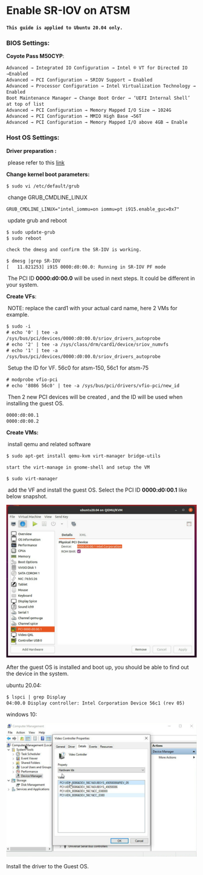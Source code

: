 # Enable SR-IOV on ATSM

**`This guide is applied to Ubuntu 20.04 only.`**

### BIOS Settings:

**Coyote Pass M50CYP**:

```
Advanced → Integrated IO Configuration → Intel ® VT for Directed IO →Enabled
Advanced → PCI Configuration → SRIOV Support → Enabled
Advanced → Processor Configuration → Intel Virtualization Technology → Enabled 
Boot Maintenance Manager → Change Boot Order → ‘UEFI Internal Shell’ at top of list 
Advanced → PCI Configuration → Memory Mapped I/O Size → 1024G 
Advanced → PCI Configuration → MMIO High Base →56T 
Advanced → PCI Configuration → Memory Mapped I/O above 4GB → Enable
```



### **Host OS Settings:**

**Driver preparation :**

​	please refer to this  [link](https://dgpu-docs.intel.com/installation-guides/ubuntu/ubuntu-focal.html)

**Change kernel boot parameters:**

```
$ sudo vi /etc/default/grub
```

​	change GRUB_CMDLINE_LINUX

```
GRUB_CMDLINE_LINUX="intel_iommu=on iommu=pt i915.enable_guc=0x7"
```

​	update grub and reboot

```
$ sudo update-grub 
$ sudo reboot 
```

 	check the dmesg and confirm the SR-IOV is working.

```
$ dmesg |grep SR-IOV
[   11.821253] i915 0000:d0:00.0: Running in SR-IOV PF mode
```

​	The PCI ID **0000:d0:00.0** will be used in next steps.  It could be different in your system.

**Create VFs**:

​	NOTE: replace the card1 with your actual card name, here 2 VMs for example. 

```
$ sudo -i
# echo '0' | tee -a /sys/bus/pci/devices/0000:d0:00.0/sriov_drivers_autoprobe
# echo '2' | tee -a /sys/class/drm/card1/device/sriov_numvfs
# echo '1' | tee -a /sys/bus/pci/devices/0000:d0:00.0/sriov_drivers_autoprobe
```

​	Setup the ID for VF.   56c0 for atsm-150, 56c1 for atsm-75

```
# modprobe vfio-pci
# echo '8086 56c0' | tee -a /sys/bus/pci/drivers/vfio-pci/new_id
```

​	Then 2 new PCI devices will be created , and the ID will be used when installing the guest OS.

```
0000:d0:00.1
0000:d0:00.2
```

**Create VMs:**

​	install qemu and related software

```
$ sudo apt-get install qemu-kvm virt-manager bridge-utils
```

 	start the virt-manage in gnome-shell and setup the VM 

```
$ sudo virt-manager
```

​	add the VF and install the guest OS.  Select the PCI ID **0000:d0:00.1** like below snapshot.

![](pic/sirov1.png)

After the guest OS is installed and boot up, you should be able to find out the device in the system.

ubuntu 20.04:

```
$ lspci | grep Display
04:00.0 Display controller: Intel Corporation Device 56c1 (rev 05) 
```

 windows 10:

![](pic/sirov2.png)

Install the driver to the Guest OS.